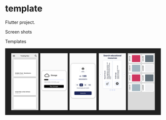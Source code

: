 # template

Flutter project.

Screen shots

Templates

![Templates](https://github.com/NiMeItachi/flutter_template/blob/master/template_git/screens.png)
